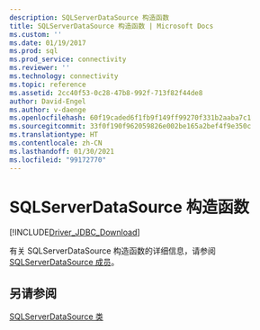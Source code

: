 ```yaml
---
description: SQLServerDataSource 构造函数
title: SQLServerDataSource 构造函数 | Microsoft Docs
ms.custom: ''
ms.date: 01/19/2017
ms.prod: sql
ms.prod_service: connectivity
ms.reviewer: ''
ms.technology: connectivity
ms.topic: reference
ms.assetid: 2cc40f53-0c28-47b8-992f-713f82f44de8
author: David-Engel
ms.author: v-daenge
ms.openlocfilehash: 60f19caded6f1fb9f149ff99270f331b2aaba7c1
ms.sourcegitcommit: 33f0f190f962059826e002be165a2bef4f9e350c
ms.translationtype: HT
ms.contentlocale: zh-CN
ms.lasthandoff: 01/30/2021
ms.locfileid: "99172770"
---
```

# <a name="sqlserverdatasource-constructors"></a>SQLServerDataSource 构造函数
[!INCLUDE[Driver_JDBC_Download](../../../includes/driver_jdbc_download.md)]

  有关 SQLServerDataSource 构造函数的详细信息，请参阅 [SQLServerDataSource 成员](../../../connect/jdbc/reference/sqlserverdatasource-members.md)。  
  
## <a name="see-also"></a>另请参阅  
 [SQLServerDataSource 类](../../../connect/jdbc/reference/sqlserverdatasource-class.md)  
  
  
